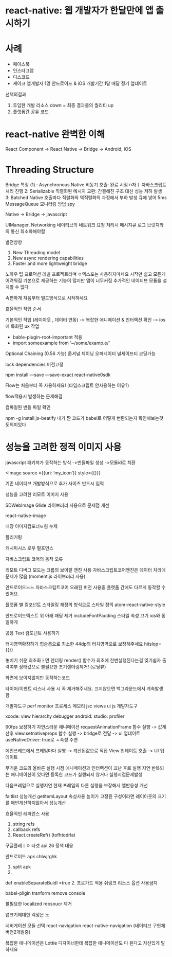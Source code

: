 # react-native: 웹 개발자가 한달만에 앱 출시하기
# 사례
* 페이스북
* 인스타그램
* 디스코드
* 케이크
앱개발자 1명
안드로이드 & iOS 개발기간 1달
매달 정기 업데이트

선택의결과
1. 투입한 개발 리소스 down = 최종 결과물의 퀄리티 up
2. 플랫폼간 공유 코드

# react-native 완벽한 이해 
React Component -> React Native -> Bridge -> Android, iOS

# Threading Structure
Bridge 특징 (1) : Asynchronous
Native 비동기 호출: 완료 시점ㄲ자ㅣ 자바스크립트 처리 진행
2: Serializable
직렬화된 메시지 교환: 간결해진 구조 대신 성능 저하 발생
3: Batched
Native 호출마다 직렬화와 역직렬화의 과정에서 부하 발생
큐에 넣어 5ms
MessageQueue 모니터링 방법 spy

Native -> Bridge -> javascript

UIManager, Networking
네이티브의 네트워크 요청 처리시 메시지큐 로그
브릿지와의 통신 최소화해야함

발전방향
1. New Threading model
2. New async rendering capabilities
3. Faster and more lightweight bridge

노하우 팁
프로덕션 레벨 프로젝트라며 ㅇ엑스포는 사용하지마세요
시작만 쉽고 모든게 어려워짐
기본으로 제공하는 기능이 많지만 앱이 너무커짐
추가적인 네이티브 모듈을 설치할 수 없다

속편하게 처음부터 빌드방식으로 시작하세요

효율적인 작업 순서

기본적인 작업 (레이아웃 , 데이터 연동) -> 복잡한 애니메이션 & 인터랙션 확인 -> ios에 특화된 ux 작업

* bable-plugin-root-important 적용
* import someexample from ‘~/some/examp.e/'


Optional Chaining (0.56 가능)
옵셔널 체이닝 오퍼레이터 널세이프티 코딩가능

lock dependencies 버전고정

npm install —save —save-exact react-native0sdk


Flow는 처음부터 꼭 사용하세요! 
(타입스크립트 안사용하는 이유?)

flow적용시 발생하는 문제해결

컴파일된 번들 파일 확인

npm -g install js-beatify
내가 짠 코드가 babel로 어떻게 변환되는지 확인해보는것도의미있다

# 성능을 고려한 정적 이미지 사용

javascript 패키져가 동작하는 방식 ->번들파일 생성 ->모듈id로 치환

<Image source ={{uri: ‘my_icon’}} style={{}}}

 기존 네이티브 개발방식으로 추가
사이즈 반드시 입력


성능을 고려한 리모트 이미지 사용

SDWebImage Glide 라이브러리 사용으로 문제점 개선

react-native-image

내장 이미지컴포너ㅌ읨 누제

플리커링

캐시미시스
로우 펄포먼스



자바스크립트 코어의 동작 오류

리모트 디버그 모드는 크롬의 브이팔 엔진 사용
자바스크립트코어엔진은 데이터 처리에 문제가 많음 (moment.js 라이브러리 사용)

안드로이드느느 자바스크립트코어 오래된 버전 사용중
플랫폼 간에도 다르게 동작할 수 있어요.

플랫폼 별 컴포넌트 스타일링
재정의 방식으로 스타일 정의
atom-react-native-style 

안드로이드텍스트 위 아래 패딩 제거
includeFontPadding 스타일 속성 끄기
ios와 동일하게

공용 Text 컴포넌트 사용하기

터치영역확장하기
힙슬롭으로 최소한 44dp의 터치영역으로 보장해주세요
hitslop={{}}

놓치기 쉬운 최초화ㅏ면 렌더링
render() 함수가 최초에 한번실행된다는걸 잊기쉽자
출력여부 상태값으로 불필요한 초기렌더링제거! (로딩뷰)

화면에 보이지않지만 동작하는코드

타이머/이벤트 리스너 사용 시 꼭 제거해주세요.
끄지않으면 백그라운드에서 계속발생함

개발자도구
perf monitor  프로세스 메모리 jsc views ui js 개발자도구

xcode: view hierarchy debugger 
android: studio: profiler

60fps 보장하기
자연스러운 애니메이션
requestAnimationFrame 함수 실행
-> 값계산후 view.setnativeprops 함수 실행
-> bridge로 전달
-> ui 업데이트
useNativeDriver: true로 ㅅ속성 주면

메인쓰레드에서 프레임마다 실행
-> 계산된값으로 직접 View 업데이트 호출
-> UI 업데이트


무거운 코드의 올바른 실행 시점
애니메이션과 인터랙션이 끄난 후로 실행 지연
반복되는 애니메이션이 있다면 등록한 코드가 실행되지 않거나 실행시점문제발생

다음프레임으로 실행지연
현재 프레임의 다른 실행을 보장해서 앱반응성 개선

faltlist 성능개선
getitemLayout  속성사용
높이가 고정된 구성이라면 레이아웃의 크기를 매번계산하지않아서 성능개선

효율적인 레퍼런스 사용
1. string refs
2. callback refs
3. React.createRef() (tofhtodrla)

구글플레ㅣㅇ 타겟 api 26 정책 대응

안드로이드 apk  chlwjrghk
1. split apk
2. 
def enableSeparateBuidl =true
2. 프로가드 적용
쉬링크 리소스 옵션 사용금지

babel-pligin tranform remove console


불필요한 localized reosoucr 제거

앱크기에대한 걱정은 노

네비게이션 모듈 선택
react-navigation
react-native-navigation (네이티브 구현체 버전2개발중)

복잡한 애니메이션은 Lottie
디자이너한테 복잡한 애니메이션도 다 된다고 자신있게 말하세요





















































